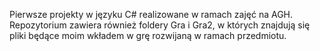 Pierwsze projekty w języku C# realizowane w ramach zajęć na AGH. Repozytorium zawiera również foldery Gra i Gra2, w których znajdują się pliki będące moim wkładem w grę rozwijaną w ramach przedmiotu.

